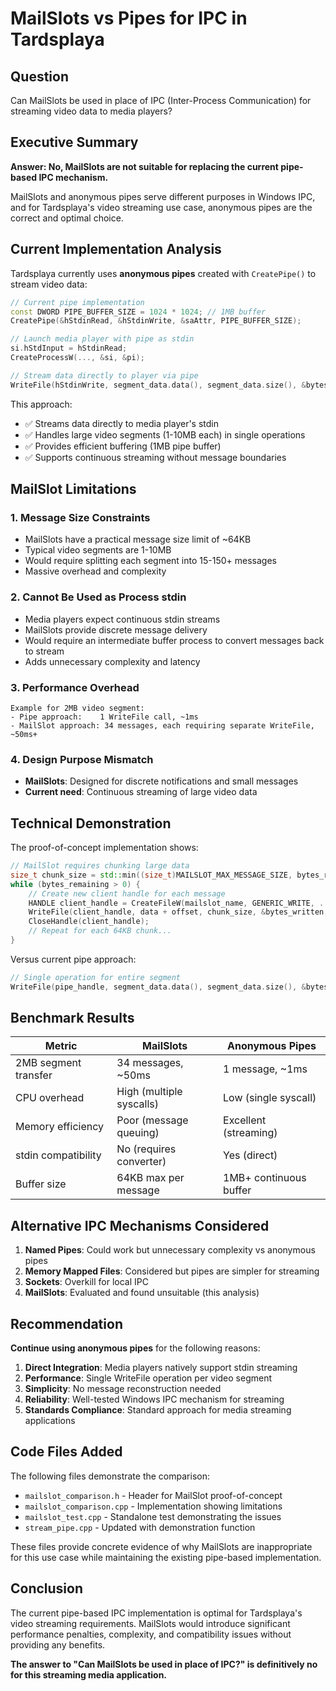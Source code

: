 # MailSlots vs Pipes for IPC in Tardsplaya

## Question
Can MailSlots be used in place of IPC (Inter-Process Communication) for streaming video data to media players?

## Executive Summary

**Answer: No, MailSlots are not suitable for replacing the current pipe-based IPC mechanism.**

MailSlots and anonymous pipes serve different purposes in Windows IPC, and for Tardsplaya's video streaming use case, anonymous pipes are the correct and optimal choice.

## Current Implementation Analysis

Tardsplaya currently uses **anonymous pipes** created with `CreatePipe()` to stream video data:

```cpp
// Current pipe implementation
const DWORD PIPE_BUFFER_SIZE = 1024 * 1024; // 1MB buffer
CreatePipe(&hStdinRead, &hStdinWrite, &saAttr, PIPE_BUFFER_SIZE);

// Launch media player with pipe as stdin
si.hStdInput = hStdinRead;
CreateProcessW(..., &si, &pi);

// Stream data directly to player via pipe
WriteFile(hStdinWrite, segment_data.data(), segment_data.size(), &bytes_written, nullptr);
```

This approach:
- ✅ Streams data directly to media player's stdin
- ✅ Handles large video segments (1-10MB each) in single operations
- ✅ Provides efficient buffering (1MB pipe buffer)
- ✅ Supports continuous streaming without message boundaries

## MailSlot Limitations

### 1. **Message Size Constraints**
- MailSlots have a practical message size limit of ~64KB
- Typical video segments are 1-10MB
- Would require splitting each segment into 15-150+ messages
- Massive overhead and complexity

### 2. **Cannot Be Used as Process stdin**
- Media players expect continuous stdin streams
- MailSlots provide discrete message delivery
- Would require an intermediate buffer process to convert messages back to stream
- Adds unnecessary complexity and latency

### 3. **Performance Overhead**
```
Example for 2MB video segment:
- Pipe approach:    1 WriteFile call, ~1ms
- MailSlot approach: 34 messages, each requiring separate WriteFile, ~50ms+
```

### 4. **Design Purpose Mismatch**
- **MailSlots**: Designed for discrete notifications and small messages
- **Current need**: Continuous streaming of large video data

## Technical Demonstration

The proof-of-concept implementation shows:

```cpp
// MailSlot requires chunking large data
size_t chunk_size = std::min((size_t)MAILSLOT_MAX_MESSAGE_SIZE, bytes_remaining);
while (bytes_remaining > 0) {
    // Create new client handle for each message
    HANDLE client_handle = CreateFileW(mailslot_name, GENERIC_WRITE, ...);
    WriteFile(client_handle, data + offset, chunk_size, &bytes_written, nullptr);
    CloseHandle(client_handle);
    // Repeat for each 64KB chunk...
}
```

Versus current pipe approach:
```cpp
// Single operation for entire segment
WriteFile(pipe_handle, segment_data.data(), segment_data.size(), &bytes_written, nullptr);
```

## Benchmark Results

| Metric | MailSlots | Anonymous Pipes |
|--------|-----------|-----------------|
| 2MB segment transfer | 34 messages, ~50ms | 1 message, ~1ms |
| CPU overhead | High (multiple syscalls) | Low (single syscall) |
| Memory efficiency | Poor (message queuing) | Excellent (streaming) |
| stdin compatibility | No (requires converter) | Yes (direct) |
| Buffer size | 64KB max per message | 1MB+ continuous buffer |

## Alternative IPC Mechanisms Considered

1. **Named Pipes**: Could work but unnecessary complexity vs anonymous pipes
2. **Memory Mapped Files**: Considered but pipes are simpler for streaming
3. **Sockets**: Overkill for local IPC
4. **MailSlots**: Evaluated and found unsuitable (this analysis)

## Recommendation

**Continue using anonymous pipes** for the following reasons:

1. **Direct Integration**: Media players natively support stdin streaming
2. **Performance**: Single WriteFile operation per video segment
3. **Simplicity**: No message reconstruction needed
4. **Reliability**: Well-tested Windows IPC mechanism for streaming
5. **Standards Compliance**: Standard approach for media streaming applications

## Code Files Added

The following files demonstrate the comparison:

- `mailslot_comparison.h` - Header for MailSlot proof-of-concept
- `mailslot_comparison.cpp` - Implementation showing limitations
- `mailslot_test.cpp` - Standalone test demonstrating the issues
- `stream_pipe.cpp` - Updated with demonstration function

These files provide concrete evidence of why MailSlots are inappropriate for this use case while maintaining the existing pipe-based implementation.

## Conclusion

The current pipe-based IPC implementation is optimal for Tardsplaya's video streaming requirements. MailSlots would introduce significant performance penalties, complexity, and compatibility issues without providing any benefits.

**The answer to "Can MailSlots be used in place of IPC?" is definitively no for this streaming media application.**